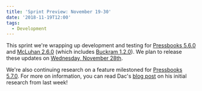 ```yaml
---
title: 'Sprint Preview: November 19-30'
date: '2018-11-19T12:00'
tags:
  - Development
---
```


This sprint we're wrapping up development and testing for
[Pressbooks 5.6.0](https://github.com/pressbooks/pressbooks/milestone/53) and
[McLuhan 2.6.0](https://github.com/pressbooks/pressbooks-book/milestone/19) (which
includes [Buckram 1.2.0](https://github.com/pressbooks/pressbooks-book/milestone/22)). We
plan to release these updates on
[Wednesday, November 28th](https://github.com/orgs/pressbooks/projects/17).

We're also continuing research on a feature milestoned for
[Pressbooks 5.7.0](https://github.com/pressbooks/pressbooks/milestone/60). For more on
information, you can read Dac's
[blog post](/blog/2018/11/12/refactoring-slow-forms-using-php-generators-and-event-streams/)
on his initial research from last week!
